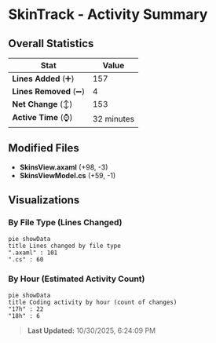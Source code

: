 # SkinTrack - Activity Summary 

## Overall Statistics

| Stat                   | Value                                                             |
| ---------------------- | ----------------------------------------------------------------- |
| **Lines Added** (➕)   | 157                                          |
| **Lines Removed** (➖) | 4                                        |
| **Net Change** (↕)    | 153                |
| **Active Time** (⌚)   | 32 minutes |


## Modified Files
- **SkinsView.axaml** (+98, -3)
- **SkinsViewModel.cs** (+59, -1)

## Visualizations

### By File Type (Lines Changed)

```mermaid
pie showData
title Lines changed by file type
".axaml" : 101
".cs" : 60
```

### By Hour (Estimated Activity Count)

```mermaid
pie showData
title Coding activity by hour (count of changes)
"17h" : 22
"18h" : 6
```


> **Last Updated:** 10/30/2025, 6:24:09 PM